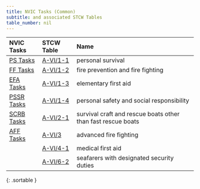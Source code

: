 ```yaml
---
title: NVIC Tasks (Common)
subtitle: and associated STCW Tables
table_number: nil
---
```




|  NVIC Tasks  |    STCW Table     |  Name   |
|:-------------|:------------|:--------------|
| [PS Tasks](index_PS.html) | [A-VI/1-1](611.html) | personal survival | 
| [FF Tasks](index_FF.html) | [A-VI/1-2](612.html) | fire prevention and fire fighting | 
| [EFA Tasks](index_EFA.html) | [A-VI/1-3](613.html) | elementary first aid | 
| [PSSR Tasks](index_PSSR.html) | [A-VI/1-4](614.html) | personal safety and social responsibility | 
| [SCRB Tasks](index_SCRB.html) | [A-VI/2-1](621.html) | survival craft and rescue boats other than fast rescue boats | 
| [AFF Tasks](index_AFF.html) | [A-VI/3](63.html) | advanced fire fighting | 
|  | [A-VI/4-1](641.html) | medical first aid | 
|  | [A-VI/6-2](662.html) | seafarers with designated security duties | 
{: .sortable }